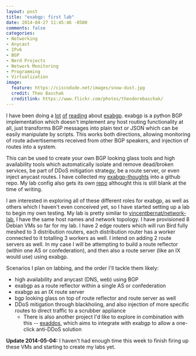 ```yaml
---
layout: post
title: "exabgp: first lab"
date: 2014-04-27 11:45:46 -0500
comments: false
categories:
- Networking
- Anycast
- IPv6
- BGP
- Nerd Projects
- Network Monitoring
- Programming
- Virtualization
image:
  feature: https://ciscodude.net/images/snow-dust.jpg
  credit: Theo Baschak
  creditlink: https://www.flickr.com/photos/theodorebaschak/
---
```

I have been doing a [lot](https://www.iweb-hosting.co.uk/blog/using-bgp-to-serve-high-availability-dns.html) [of](http://vincent.bernat.im/en/blog/2013-exabgp-highavailability.html) [reading](https://github.com/Exa-Networks/exabgp/wiki) about [exabgp](https://github.com/Exa-Networks/exabgp). exabgp is a python BGP implementation which doesn't implement any host routing functionality at all, just transforms BGP messages into plain text or JSON which can be easily manipulate by scripts. This works both directions, allowing monitoring of route advertisements received from other BGP speakers, and injection of routes into a system.

This can be used to create your own BGP looking glass tools and high availability tools which automatically isolate and remove dead/broken services, be part of DDoS mitigation strategy, be a route server, or even inject anycast routes. I have collected my [exabgp-thoughts](https://github.com/tbaschak/exabgp-thoughts) into a github repo. My lab config also gets its own [repo](https://github.com/tbaschak/exabgp-labs) althought this is still blank at the time of writing.

I am interested in exploring all of these different roles for exabgp, as well as others which I haven't even conceived yet, so I have started setting up a lab to begin my own testing. My lab is pretty similar to [vincentbernat/network-lab](https://github.com/vincentbernat/network-lab/tree/master/lab-exabgp), I have the same host names and network topology. I have provisioned 8 Debian VMs so far for my lab. I have 2 edge routers which will run Bird fully meshed to 3 distribution routers, each distribution router has a worker connected to it totalling 3 workers as well. I intend on adding 2 route servers as well. In my case I will be attempting to build a route reflector (within one AS or confederation), and then also a route server (like an IX would use) using exabgp.

Scenarios I plan on labbing, and the order I'll tackle them likely:

*	high availability and anycast (DNS, web) using BGP
*	exabgp as a route reflector within a single AS or confederation
*	exabgp as an IX route server
*	bgp looking glass on top of route reflector and route server as well
*	DDoS mitigation through blackholing, and also injection of more specific routes to direct traffic to a scrubber appliance
	*	There is also another project I'd like to explore in combination with this -- [exaddos](https://github.com/Exa-Networks/exaddos), which aims to integrate with exabgp to allow a one-click anti-DDoS solution

**Update 2014-05-04:** I haven't had enough time this week to finish firing up these VMs and starting to create my labs yet.
